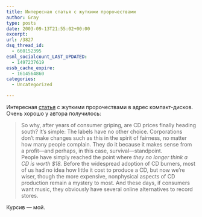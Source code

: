 ```yaml
---
title: Интересная статья с жуткими пророчествами
author: Gray
type: posts
date: 2003-09-13T21:55:02+00:00
excerpt:
url: /3827
dsq_thread_id:
  - 660152395
esml_socialcount_LAST_UPDATED:
  - 1497237619
essb_cache_expire:
  - 1614564860
categories:
  - Uncategorized

---
```








Интересная <a href="http://reviews.cnet.com/4520-6450_7-5073810.html" target="_blank">статья</a> с жуткими пророчествами в адрес компакт-дисков. Очень хорошо у автора получилось:

> So why, after years of consumer griping, are CD prices finally heading south? It&#8217;s simple: The labels have no other choice. Corporations don&#8217;t make changes such as this in the spirit of fairness, no matter how many people complain. They do it because it makes sense from a profit&#8212;and perhaps, in this case, survival&#8212;standpoint.  
> People have simply reached the point where _they no longer think a CD is worth $18._ Before the widespread adoption of CD burners, most of us had no idea how little it cost to produce a CD, but now we&#8217;re wiser, though the more expensive, nonphysical aspects of CD production remain a mystery to most. And these days, if consumers want music, they obviously have several online alternatives to record stores.

Курсив &#8212; мой.